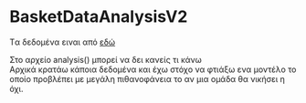 # BasketDataAnalysisV2

Tα δεδομένα ειναι από [εδώ](https://www.kaggle.com/pablote/nba-enhanced-stats)

Στο αρχείο analysis() μπορεί να δει κανείς τι κάνω
<br>
Αρχικά κρατάω κάποια δεδομένα και έχω στόχο να φτιάξω ενα μοντέλο το οποίο προβλέπει με μεγάλη πιθανοφάνεια το αν μια ομάδα θα νικήσει η όχι.
